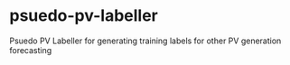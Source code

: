 # psuedo-pv-labeller
Psuedo PV Labeller for generating training labels for other PV generation forecasting
